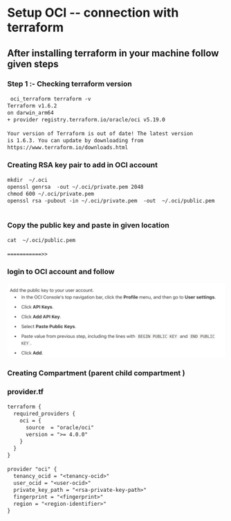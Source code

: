 # Setup OCI -- connection with terraform 

## After installing terraform in your machine follow given steps 

### Step 1  :- Checking terraform version 

```
 oci_terraform terraform -v
Terraform v1.6.2
on darwin_arm64
+ provider registry.terraform.io/oracle/oci v5.19.0

Your version of Terraform is out of date! The latest version
is 1.6.3. You can update by downloading from https://www.terraform.io/downloads.html
```

### Creating RSA key pair to add in OCI account 

```
mkdir  ~/.oci
openssl genrsa  -out ~/.oci/private.pem 2048
chmod 600 ~/.oci/private.pem
openssl rsa -pubout -in ~/.oci/private.pem  -out  ~/.oci/public.pem


```

### Copy the public key  and paste in given location 

```
cat  ~/.oci/public.pem

===========>>

```

### login to OCI account and follow 

<img src="oci.png">


### Creating Compartment (parent child compartment )

### provider.tf

```
terraform {
  required_providers {
    oci = {
      source  = "oracle/oci"
      version = ">= 4.0.0"
    }
  }
}

provider "oci" {
  tenancy_ocid = "<tenancy-ocid>"
  user_ocid = "<user-ocid>" 
  private_key_path = "<rsa-private-key-path>"
  fingerprint = "<fingerprint>"
  region = "<region-identifier>"
}
```



